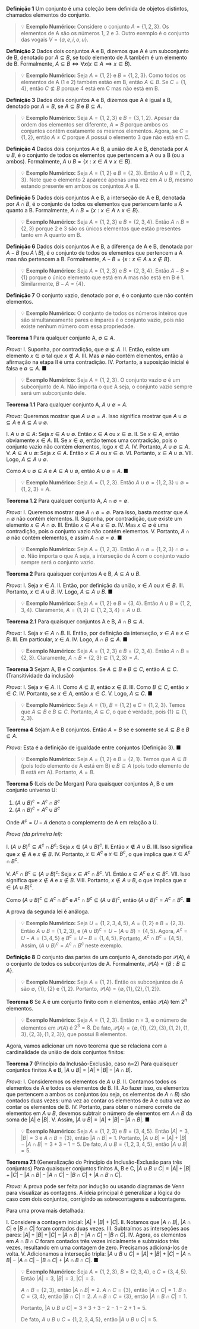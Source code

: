 **Definição 1** Um conjunto é uma coleção bem definida de objetos distintos, chamados elementos do conjunto.

> 💡 **Exemplo Numérico:** Considere o conjunto $A = \{1, 2, 3\}$. Os elementos de A são os números 1, 2 e 3. Outro exemplo é o conjunto das vogais $V = \{a, e, i, o, u\}$.

**Definição 2** Dados dois conjuntos A e B, dizemos que A é um subconjunto de B, denotado por $A \subseteq B$, se todo elemento de A também é um elemento de B. Formalmente, $A \subseteq B \iff \forall x (x \in A \implies x \in B)$.

> 💡 **Exemplo Numérico:** Seja $A = \{1, 2\}$ e $B = \{1, 2, 3\}$. Como todos os elementos de A (1 e 2) também estão em B, então $A \subseteq B$. Se $C = \{1, 4\}$, então $C \nsubseteq B$ porque 4 está em C mas não está em B.

**Definição 3** Dados dois conjuntos A e B, dizemos que A é igual a B, denotado por $A = B$, se $A \subseteq B$ e $B \subseteq A$.

> 💡 **Exemplo Numérico:** Seja $A = \{1, 2, 3\}$ e $B = \{3, 1, 2\}$. Apesar da ordem dos elementos ser diferente, $A = B$ porque ambos os conjuntos contêm exatamente os mesmos elementos. Agora, se $C = \{1, 2\}$, então $A \neq C$ porque $A$ possui o elemento 3 que não está em $C$.

**Definição 4** Dados dois conjuntos A e B, a união de A e B, denotada por $A \cup B$, é o conjunto de todos os elementos que pertencem a A ou a B (ou a ambos). Formalmente, $A \cup B = \{x : x \in A \lor x \in B\}$.

> 💡 **Exemplo Numérico:** Seja $A = \{1, 2\}$ e $B = \{2, 3\}$. Então $A \cup B = \{1, 2, 3\}$. Note que o elemento 2 aparece apenas uma vez em $A \cup B$, mesmo estando presente em ambos os conjuntos A e B.

**Definição 5** Dados dois conjuntos A e B, a interseção de A e B, denotada por $A \cap B$, é o conjunto de todos os elementos que pertencem tanto a A quanto a B. Formalmente, $A \cap B = \{x : x \in A \land x \in B\}$.

> 💡 **Exemplo Numérico:** Seja $A = \{1, 2, 3\}$ e $B = \{2, 3, 4\}$. Então $A \cap B = \{2, 3\}$ porque 2 e 3 são os únicos elementos que estão presentes tanto em A quanto em B.

**Definição 6** Dados dois conjuntos A e B, a diferença de A e B, denotada por $A - B$ (ou $A \setminus B$), é o conjunto de todos os elementos que pertencem a A mas não pertencem a B. Formalmente, $A - B = \{x : x \in A \land x \notin B\}$.

> 💡 **Exemplo Numérico:** Seja $A = \{1, 2, 3\}$ e $B = \{2, 3, 4\}$. Então $A - B = \{1\}$ porque o único elemento que está em A mas não está em B é 1. Similarmente, $B - A = \{4\}$.

**Definição 7** O conjunto vazio, denotado por $\emptyset$, é o conjunto que não contém elementos.

> 💡 **Exemplo Numérico:** O conjunto de todos os números inteiros que são simultaneamente pares e ímpares é o conjunto vazio, pois não existe nenhum número com essa propriedade.

**Teorema 1** Para qualquer conjunto A, $\emptyset \subseteq A$.

*Prova:*
I. Suponha, por contradição, que $\emptyset \nsubseteq A$.
II. Então, existe um elemento $x \in \emptyset$ tal que $x \notin A$.
III. Mas $\emptyset$ não contém elementos, então a afirmação na etapa II é uma contradição.
IV. Portanto, a suposição inicial é falsa e $\emptyset \subseteq A$. ■

> 💡 **Exemplo Numérico:** Seja $A = \{1, 2, 3\}$. O conjunto vazio $\emptyset$ é um subconjunto de A. Não importa o que A seja, o conjunto vazio sempre será um subconjunto dele.

**Teorema 1.1** Para qualquer conjunto A, $A \cup \emptyset = A$.

*Prova:* Queremos mostrar que $A \cup \emptyset = A$. Isso significa mostrar que $A \cup \emptyset \subseteq A$ e $A \subseteq A \cup \emptyset$.

I. $A \cup \emptyset \subseteq A$: Seja $x \in A \cup \emptyset$. Então $x \in A$ ou $x \in \emptyset$.
II. Se $x \in A$, então obviamente $x \in A$.
III. Se $x \in \emptyset$, então temos uma contradição, pois o conjunto vazio não contém elementos, logo $x \in A$.
IV. Portanto, $A \cup \emptyset \subseteq A$.
V. $A \subseteq A \cup \emptyset$: Seja $x \in A$. Então $x \in A$ ou $x \in \emptyset$.
VI. Portanto, $x \in A \cup \emptyset$.
VII. Logo, $A \subseteq A \cup \emptyset$.

Como $A \cup \emptyset \subseteq A$ e $A \subseteq A \cup \emptyset$, então $A \cup \emptyset = A$. ■

> 💡 **Exemplo Numérico:** Seja $A = \{1, 2, 3\}$. Então $A \cup \emptyset = \{1, 2, 3\} \cup \emptyset = \{1, 2, 3\} = A$.

**Teorema 1.2** Para qualquer conjunto A, $A \cap \emptyset = \emptyset$.

*Prova:*
I. Queremos mostrar que $A \cap \emptyset = \emptyset$. Para isso, basta mostrar que $A \cap \emptyset$ não contém elementos.
II. Suponha, por contradição, que existe um elemento $x \in A \cap \emptyset$.
III. Então $x \in A$ e $x \in \emptyset$.
IV. Mas $x \in \emptyset$ é uma contradição, pois o conjunto vazio não contém elementos.
V. Portanto, $A \cap \emptyset$ não contém elementos, e assim $A \cap \emptyset = \emptyset$. ■

> 💡 **Exemplo Numérico:** Seja $A = \{1, 2, 3\}$. Então $A \cap \emptyset = \{1, 2, 3\} \cap \emptyset = \emptyset$. Não importa o que A seja, a interseção de A com o conjunto vazio sempre será o conjunto vazio.

**Teorema 2** Para quaisquer conjuntos A e B, $A \subseteq A \cup B$.

*Prova:*
I. Seja $x \in A$.
II. Então, por definição da união, $x \in A$ ou $x \in B$.
III. Portanto, $x \in A \cup B$.
IV. Logo, $A \subseteq A \cup B$. ■

> 💡 **Exemplo Numérico:** Seja $A = \{1, 2\}$ e $B = \{3, 4\}$. Então $A \cup B = \{1, 2, 3, 4\}$. Claramente, $A = \{1, 2\} \subseteq \{1, 2, 3, 4\} = A \cup B$.

**Teorema 2.1** Para quaisquer conjuntos A e B, $A \cap B \subseteq A$.

*Prova:*
I. Seja $x \in A \cap B$.
II. Então, por definição da interseção, $x \in A$ e $x \in B$.
III. Em particular, $x \in A$.
IV. Logo, $A \cap B \subseteq A$. ■

> 💡 **Exemplo Numérico:** Seja $A = \{1, 2, 3\}$ e $B = \{2, 3, 4\}$. Então $A \cap B = \{2, 3\}$. Claramente, $A \cap B = \{2, 3\} \subseteq \{1, 2, 3\} = A$.

**Teorema 3** Sejam A, B e C conjuntos. Se $A \subseteq B$ e $B \subseteq C$, então $A \subseteq C$. (Transitividade da inclusão)

*Prova:*
I. Seja $x \in A$.
II. Como $A \subseteq B$, então $x \in B$.
III. Como $B \subseteq C$, então $x \in C$.
IV. Portanto, se $x \in A$, então $x \in C$.
V. Logo, $A \subseteq C$. ■

> 💡 **Exemplo Numérico:** Seja $A = \{1\}$, $B = \{1, 2\}$ e $C = \{1, 2, 3\}$. Temos que $A \subseteq B$ e $B \subseteq C$. Portanto, $A \subseteq C$, o que é verdade, pois $\{1\} \subseteq \{1, 2, 3\}$.

**Teorema 4** Sejam A e B conjuntos. Então $A = B$ se e somente se $A \subseteq B$ e $B \subseteq A$.

*Prova:* Esta é a definição de igualdade entre conjuntos (Definição 3). ■

> 💡 **Exemplo Numérico:** Seja $A = \{1, 2\}$ e $B = \{2, 1\}$. Temos que $A \subseteq B$ (pois todo elemento de A está em B) e $B \subseteq A$ (pois todo elemento de B está em A). Portanto, $A = B$.

**Teorema 5** (Leis de De Morgan) Para quaisquer conjuntos A, B e um conjunto universo U:
1. $(A \cup B)^c = A^c \cap B^c$
2. $(A \cap B)^c = A^c \cup B^c$

Onde $A^c = U - A$ denota o complemento de A em relação a U.

*Prova (da primeira lei):*

I. $(A \cup B)^c \subseteq A^c \cap B^c$: Seja $x \in (A \cup B)^c$.
II. Então $x \notin A \cup B$.
III. Isso significa que $x \notin A$ e $x \notin B$.
IV. Portanto, $x \in A^c$ e $x \in B^c$, o que implica que $x \in A^c \cap B^c$.

V. $A^c \cap B^c \subseteq (A \cup B)^c$: Seja $x \in A^c \cap B^c$.
VI. Então $x \in A^c$ e $x \in B^c$.
VII. Isso significa que $x \notin A$ e $x \notin B$.
VIII. Portanto, $x \notin A \cup B$, o que implica que $x \in (A \cup B)^c$.

Como $(A \cup B)^c \subseteq A^c \cap B^c$ e $A^c \cap B^c \subseteq (A \cup B)^c$, então $(A \cup B)^c = A^c \cap B^c$. ■

A prova da segunda lei é análoga.

> 💡 **Exemplo Numérico:** Seja $U = \{1, 2, 3, 4, 5\}$, $A = \{1, 2\}$ e $B = \{2, 3\}$. Então $A \cup B = \{1, 2, 3\}$, e $(A \cup B)^c = U - (A \cup B) = \{4, 5\}$. Agora, $A^c = U - A = \{3, 4, 5\}$ e $B^c = U - B = \{1, 4, 5\}$. Portanto, $A^c \cap B^c = \{4, 5\}$. Assim, $(A \cup B)^c = A^c \cap B^c$ neste exemplo.

**Definição 8** O conjunto das partes de um conjunto A, denotado por $\mathcal{P}(A)$, é o conjunto de todos os subconjuntos de A. Formalmente, $\mathcal{P}(A) = \{B : B \subseteq A\}$.

> 💡 **Exemplo Numérico:** Seja $A = \{1, 2\}$. Então os subconjuntos de A são $\emptyset$, $\{1\}$, $\{2\}$ e $\{1, 2\}$. Portanto, $\mathcal{P}(A) = \{\emptyset, \{1\}, \{2\}, \{1, 2\}\}$.

**Teorema 6** Se A é um conjunto finito com n elementos, então $\mathcal{P}(A)$ tem $2^n$ elementos.

> 💡 **Exemplo Numérico:** Seja $A = \{1, 2, 3\}$. Então n = 3, e o número de elementos em $\mathcal{P}(A)$ é $2^3 = 8$. De fato, $\mathcal{P}(A) = \{\emptyset, \{1\}, \{2\}, \{3\}, \{1, 2\}, \{1, 3\}, \{2, 3\}, \{1, 2, 3\}\}$, que possui 8 elementos.

Agora, vamos adicionar um novo teorema que se relaciona com a cardinalidade da união de dois conjuntos finitos:

**Teorema 7** (Princípio da Inclusão-Exclusão, caso n=2) Para quaisquer conjuntos finitos A e B,
$|A \cup B| = |A| + |B| - |A \cap B|$.

*Prova:*
I. Consideremos os elementos de $A \cup B$.
II. Contamos todos os elementos de A e todos os elementos de B.
III. Ao fazer isso, os elementos que pertencem a ambos os conjuntos (ou seja, os elementos de $A \cap B$) são contados duas vezes: uma vez ao contar os elementos de A e outra vez ao contar os elementos de B.
IV. Portanto, para obter o número correto de elementos em $A \cup B$, devemos subtrair o número de elementos em $A \cap B$ da soma de $|A|$ e $|B|$.
V. Assim, $|A \cup B| = |A| + |B| - |A \cap B|$. ■

> 💡 **Exemplo Numérico:** Seja $A = \{1, 2, 3\}$ e $B = \{3, 4, 5\}$. Então $|A| = 3$, $|B| = 3$ e $A \cap B = \{3\}$, então $|A \cap B| = 1$. Portanto, $|A \cup B| = |A| + |B| - |A \cap B| = 3 + 3 - 1 = 5$. De fato, $A \cup B = \{1, 2, 3, 4, 5\}$, então $|A \cup B| = 5$.

**Teorema 7.1** (Generalização do Princípio da Inclusão-Exclusão para três conjuntos) Para quaisquer conjuntos finitos A, B e C,
$|A \cup B \cup C| = |A| + |B| + |C| - |A \cap B| - |A \cap C| - |B \cap C| + |A \cap B \cap C|$.

*Prova:* A prova pode ser feita por indução ou usando diagramas de Venn para visualizar as contagens. A ideia principal é generalizar a lógica do caso com dois conjuntos, corrigindo as sobrecontagens e subcontagens.

Para uma prova mais detalhada:

I. Considere a contagem inicial: $|A| + |B| + |C|$.
II. Notamos que $|A \cap B|$, $|A \cap C|$ e $|B \cap C|$ foram contados duas vezes.
III. Subtraímos as interseções aos pares: $|A| + |B| + |C| - |A \cap B| - |A \cap C| - |B \cap C|$.
IV. Agora, os elementos em $A \cap B \cap C$ foram contados três vezes inicialmente e subtraídos três vezes, resultando em uma contagem de zero. Precisamos adicioná-los de volta.
V. Adicionamos a interseção tripla: $|A \cup B \cup C| = |A| + |B| + |C| - |A \cap B| - |A \cap C| - |B \cap C| + |A \cap B \cap C|$. ■

> 💡 **Exemplo Numérico:** Seja $A = \{1, 2, 3\}$, $B = \{2, 3, 4\}$, e $C = \{3, 4, 5\}$. Então $|A| = 3$, $|B| = 3$, $|C| = 3$.
>
> $A \cap B = \{2, 3\}$, então $|A \cap B| = 2$.
> $A \cap C = \{3\}$, então $|A \cap C| = 1$.
> $B \cap C = \{3, 4\}$, então $|B \cap C| = 2$.
> $A \cap B \cap C = \{3\}$, então $|A \cap B \cap C| = 1$.
>
> Portanto, $|A \cup B \cup C| = 3 + 3 + 3 - 2 - 1 - 2 + 1 = 5$.
>
> De fato, $A \cup B \cup C = \{1, 2, 3, 4, 5\}$, então $|A \cup B \cup C| = 5$.
<!-- END -->